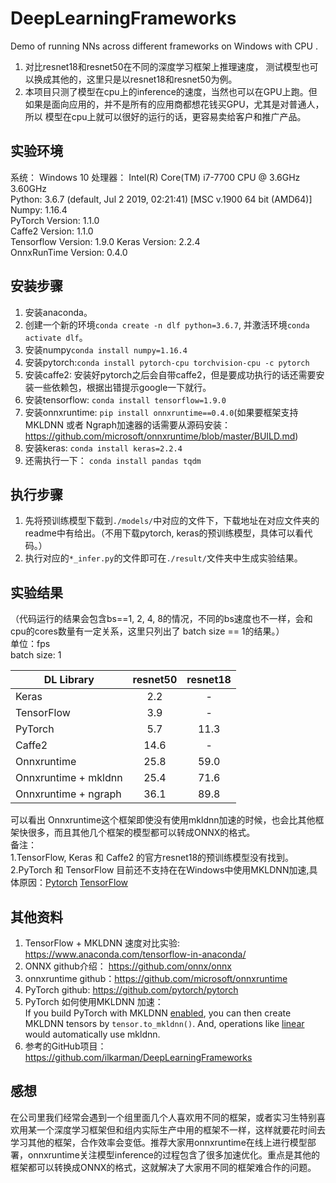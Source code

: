 # DeepLearningFrameworks
Demo of running NNs across different frameworks on Windows with CPU .   
1. 对比resnet18和resnet50在不同的深度学习框架上推理速度， 测试模型也可以换成其他的，这里只是以resnet18和resnet50为例。     
2. 本项目只测了模型在cpu上的inference的速度，当然也可以在GPU上跑。但如果是面向应用的，并不是所有的应用商都想花钱买GPU，尤其是对普通人，所以
模型在cpu上就可以很好的运行的话，更容易卖给客户和推广产品。  

## 实验环境
系统： Windows 10
处理器： Intel(R) Core(TM) i7-7700 CPU @ 3.6GHz 3.60GHz    
Python:  3.6.7 (default, Jul  2 2019, 02:21:41) [MSC v.1900 64 bit (AMD64)]  
Numpy:  1.16.4  
PyTorch Version: 1.1.0  
Caffe2 Version: 1.1.0  
Tensorflow Version: 1.9.0
Keras Version: 2.2.4    
OnnxRunTime Version: 0.4.0  


## 安装步骤
1. 安装anaconda。
2. 创建一个新的环境`conda create -n dlf python=3.6.7`, 并激活环境`conda activate dlf`。
3. 安装numpy`conda install numpy=1.16.4`
4. 安装pytorch:`conda install pytorch-cpu torchvision-cpu -c pytorch`
5. 安装caffe2: 安装好pytorch之后会自带caffe2，但是要成功执行的话还需要安装一些依赖包，根据出错提示google一下就行。
6. 安装tensorflow: `conda install tensorflow=1.9.0`
7. 安装onnxruntime: `pip install onnxruntime==0.4.0`(如果要框架支持MKLDNN 或者 Ngraph加速器的话需要从源码安装：https://github.com/microsoft/onnxruntime/blob/master/BUILD.md)
8. 安装keras: `conda install keras=2.2.4`
8. 还需执行一下： `conda install pandas tqdm`

## 执行步骤
 1. 先将预训练模型下载到`./models/`中对应的文件下，下载地址在对应文件夹的readme中有给出。（不用下载pytorch, keras的预训练模型，具体可以看代码。） 
 2. 执行对应的`*_infer.py`的文件即可在`./result/`文件夹中生成实验结果。

 
## 实验结果
（代码运行的结果会包含bs==1, 2, 4, 8的情况，不同的bs速度也不一样，会和cpu的cores数量有一定关系，这里只列出了 batch size == 1的结果。）    
单位：fps  
batch size: 1    

| DL Library             | resnet50           | resnet18           |
| ---------------------- | :----------------: | :----------------: |
| Keras                  |        2.2         |         -          |
| TensorFlow             |        3.9         |         -          |
| PyTorch                |        5.7         |         11.3       |
| Caffe2                 |        14.6        |         -          |
| Onnxruntime            |        25.8        |         59.0       |
| Onnxruntime + mkldnn   |        25.4        |         71.6       |
| Onnxruntime + ngraph   |        36.1        |         89.8       |


可以看出 Onnxruntime这个框架即使没有使用mkldnn加速的时候，也会比其他框架快很多，而且其他几个框架的模型都可以转成ONNX的格式。     
备注：  
1.TensorFlow, Keras 和 Caffe2 的官方resnet18的预训练模型没有找到。  
2.PyTorch 和 TensorFlow 目前还不支持在在Windows中使用MKLDNN加速,具体原因：[Pytorch](https://github.com/pytorch/pytorch/issues/22962) [TensorFlow](https://www.tensorflow.org/guide/performance/overview)

## 其他资料
1. TensorFlow + MKLDNN 速度对比实验: https://www.anaconda.com/tensorflow-in-anaconda/    
2. ONNX github介绍： https://github.com/onnx/onnx  
3. onnxruntime github：https://github.com/microsoft/onnxruntime  
4. PyTorch github: https://github.com/pytorch/pytorch  
5. PyTorch 如何使用MKLDNN 加速：   
If you build PyTorch with MKLDNN [enabled](https://github.com/pytorch/pytorch/blob/0408697317de6146ed9e5445faaeab49828310b1/setup.py#L45), you can then create MKLDNN tensors by `tensor.to_mkldnn()`. And, operations like [linear](https://github.com/pytorch/pytorch/blob/0408697317de6146ed9e5445faaeab49828310b1/aten/src/ATen/native/Linear.cpp#L15) would automatically use mkldnn.
6. 参考的GitHub项目：https://github.com/ilkarman/DeepLearningFrameworks

## 感想
在公司里我们经常会遇到一个组里面几个人喜欢用不同的框架，或者实习生特别喜欢用某一个深度学习框架但和组内实际生产中用的框架不一样，这样就要花时间去学习其他的框架，合作效率会变低。推荐大家用onnxruntime在线上进行模型部署，onnxruntime关注模型inference的过程包含了很多加速优化。重点是其他的框架都可以转换成ONNX的格式，这就解决了大家用不同的框架难合作的问题。
